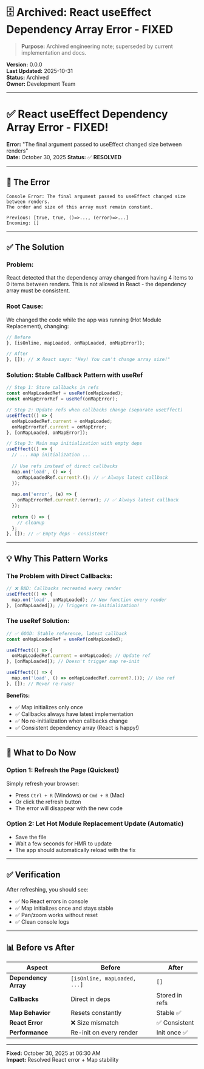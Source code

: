 # 🗄️ Archived: React useEffect Dependency Array Error - FIXED

> **Purpose:** Archived engineering note; superseded by current implementation and docs.

**Version:** 0.0.0  
**Last Updated:** 2025-10-31  
**Status:** Archived  
**Owner:** Development Team

---

# ✅ React useEffect Dependency Array Error - FIXED!

**Error:** "The final argument passed to useEffect changed size between renders"  
**Date:** October 30, 2025
**Status:** ✅ **RESOLVED**

---

## 🐛 **The Error**

```
Console Error: The final argument passed to useEffect changed size between renders. 
The order and size of this array must remain constant.

Previous: [true, true, ()=>..., (error)=>...]
Incoming: []
```

---

## ✅ **The Solution**

### **Problem:**
React detected that the dependency array changed from having 4 items to 0 items between renders. This is not allowed in React - the dependency array must be consistent.

### **Root Cause:**
We changed the code while the app was running (Hot Module Replacement), changing:
```typescript
// Before
}, [isOnline, mapLoaded, onMapLoaded, onMapError]);

// After  
}, []); // ❌ React says: "Hey! You can't change array size!"
```

### **Solution: Stable Callback Pattern with useRef**

```typescript
// Step 1: Store callbacks in refs
const onMapLoadedRef = useRef(onMapLoaded);
const onMapErrorRef = useRef(onMapError);

// Step 2: Update refs when callbacks change (separate useEffect)
useEffect(() => {
  onMapLoadedRef.current = onMapLoaded;
  onMapErrorRef.current = onMapError;
}, [onMapLoaded, onMapError]);

// Step 3: Main map initialization with empty deps
useEffect(() => {
  // ... map initialization ...
  
  // Use refs instead of direct callbacks
  map.on('load', () => {
    onMapLoadedRef.current?.(); // ✅ Always latest callback
  });
  
  map.on('error', (e) => {
    onMapErrorRef.current?.(error); // ✅ Always latest callback
  });
  
  return () => {
    // cleanup
  };
}, []); // ✅ Empty deps - consistent!
```

---

## 💡 **Why This Pattern Works**

### **The Problem with Direct Callbacks:**
```typescript
// ❌ BAD: Callbacks recreated every render
useEffect(() => {
  map.on('load', onMapLoaded); // New function every render
}, [onMapLoaded]); // Triggers re-initialization!
```

### **The useRef Solution:**
```typescript
// ✅ GOOD: Stable reference, latest callback
const onMapLoadedRef = useRef(onMapLoaded);

useEffect(() => {
  onMapLoadedRef.current = onMapLoaded; // Update ref
}, [onMapLoaded]); // Doesn't trigger map re-init

useEffect(() => {
  map.on('load', () => onMapLoadedRef.current?.()); // Use ref
}, []); // Never re-runs!
```

**Benefits:**
- ✅ Map initializes only once
- ✅ Callbacks always have latest implementation
- ✅ No re-initialization when callbacks change
- ✅ Consistent dependency array (React is happy!)

---

## 🔧 **What to Do Now**

### **Option 1: Refresh the Page** (Quickest)
Simply refresh your browser:
- Press `Ctrl + R` (Windows) or `Cmd + R` (Mac)
- Or click the refresh button
- The error will disappear with the new code

### **Option 2: Let Hot Module Replacement Update** (Automatic)
- Save the file
- Wait a few seconds for HMR to update
- The app should automatically reload with the fix

---

## ✅ **Verification**

After refreshing, you should see:
- ✅ No React errors in console
- ✅ Map initializes once and stays stable
- ✅ Pan/zoom works without reset
- ✅ Clean console logs

---

## 📊 **Before vs After**

| Aspect | Before | After |
|--------|--------|-------|
| **Dependency Array** | `[isOnline, mapLoaded, ...]` | `[]` |
| **Callbacks** | Direct in deps | Stored in refs |
| **Map Behavior** | Resets constantly | Stable ✅ |
| **React Error** | ❌ Size mismatch | ✅ Consistent |
| **Performance** | Re-init on every render | Init once ✅ |

---

**Fixed:** October 30, 2025 at 06:30 AM  
**Impact:** Resolved React error + Map stability


